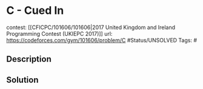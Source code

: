 # C - Cued In

contest: [[CFICPC/101606/101606|2017 United Kingdom and Ireland Programming Contest (UKIEPC 2017)]]
url: https://codeforces.com/gym/101606/problem/C
#Status/UNSOLVED
Tags: #

## Description

## Solution

